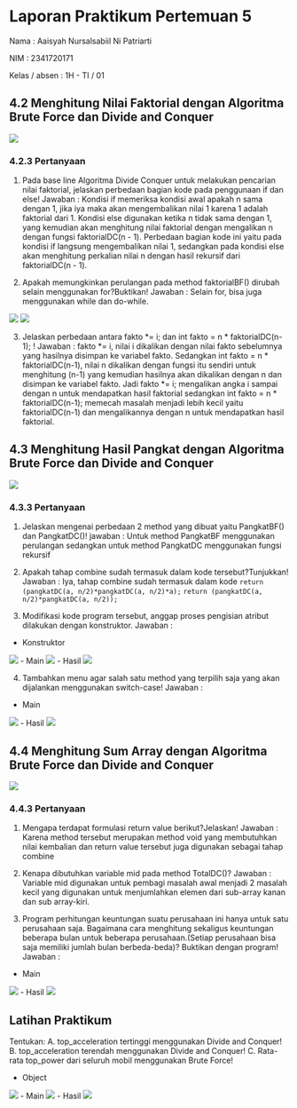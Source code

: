 # Laporan Praktikum Pertemuan 5

Nama            : Aaisyah Nursalsabiil Ni Patriarti

NIM             : 2341720171

Kelas / absen   : 1H - TI / 01

## 4.2 Menghitung Nilai Faktorial dengan Algoritma Brute Force dan Divide and Conquer
<img src="Percobaan1.png">

### 4.2.3 Pertanyaan
1. Pada base line Algoritma Divide Conquer untuk melakukan pencarian nilai faktorial, jelaskan perbedaan bagian kode pada penggunaan if dan else!
Jawaban :
Kondisi if memeriksa kondisi awal apakah n sama dengan 1, jika iya maka akan mengembalikan nilai 1 karena 1 adalah faktorial dari 1. Kondisi else digunakan ketika n tidak sama dengan 1, yang kemudian akan menghitung nilai faktorial dengan mengalikan n dengan fungsi faktorialDC(n - 1). Perbedaan bagian kode ini yaitu pada kondisi if langsung mengembalikan nilai 1, sedangkan pada kondisi else akan menghitung perkalian nilai n dengan hasil rekursif dari faktorialDC(n - 1).

2. Apakah memungkinkan perulangan pada method faktorialBF() dirubah selain menggunakan for?Buktikan!
Jawaban : 
Selain for, bisa juga menggunakan while dan do-while.
<img src="PertanyaanP1.2.1.png">
<img src="PertanyaanP1.2.2.png">

3. Jelaskan perbedaan antara fakto *= i; dan int fakto = n * faktorialDC(n-1); !
Jawaban :
fakto *= i, nilai i dikalikan dengan nilai fakto sebelumnya yang hasilnya disimpan ke variabel fakto. 
Sedangkan int fakto = n * faktorialDC(n-1), nilai n dikalikan dengan fungsi itu sendiri untuk menghitung (n-1) yang kemudian hasilnya akan dikalikan dengan n dan disimpan ke variabel fakto. 
Jadi fakto *= i; mengalikan angka i sampai dengan n untuk mendapatkan hasil faktorial sedangkan int fakto = n * faktorialDC(n-1); memecah masalah menjadi lebih kecil yaitu faktorialDC(n-1) dan mengalikannya dengan n untuk mendapatkan hasil faktorial.

## 4.3 Menghitung Hasil Pangkat dengan Algoritma Brute Force dan Divide and Conquer
<img src="Percobaan2.png">

### 4.3.3 Pertanyaan
1. Jelaskan mengenai perbedaan 2 method yang dibuat yaitu PangkatBF() dan PangkatDC()!
jawaban : 
Untuk method PangkatBF menggunakan perulangan sedangkan untuk method PangkatDC menggunakan fungsi rekursif

2. Apakah tahap combine sudah termasuk dalam kode tersebut?Tunjukkan!
Jawaban : 
Iya, tahap combine sudah termasuk dalam kode
    ```return (pangkatDC(a, n/2)*pangkatDC(a, n/2)*a);```
    ```return (pangkatDC(a, n/2)*pangkatDC(a, n/2));```

3. Modifikasi kode program tersebut, anggap proses pengisian atribut dilakukan dengan konstruktor.
Jawaban : 
- Konstruktor
<img src="Konstruktorpangkatmodif.png">
- Main
<img src="Mainpangkatmodif.png">
- Hasil
<img src="Hasilpangkatmodif.png">

4. Tambahkan menu agar salah satu method yang terpilih saja yang akan dijalankan menggunakan switch-case!
Jawaban : 
- Main
<img src="Menupangkat.png">
- Hasil
<img src="HasilMenuPangkat.png">

## 4.4 Menghitung Sum Array dengan Algoritma Brute Force dan Divide and Conquer
<img src="Percobaan3.png">

### 4.4.3 Pertanyaan
1. Mengapa terdapat formulasi return value berikut?Jelaskan!
Jawaban :
Karena method tersebut merupakan method void yang membutuhkan nilai kembalian dan return value tersebut juga digunakan sebagai tahap combine

2. Kenapa dibutuhkan variable mid pada method TotalDC()?
Jawaban :
Variable mid digunakan untuk pembagi masalah awal menjadi 2 masalah kecil yang digunakan untuk menjumlahkan elemen dari sub-array kanan dan sub array-kiri.

3. Program perhitungan keuntungan suatu perusahaan ini hanya untuk satu perusahaan saja. Bagaimana cara menghitung sekaligus keuntungan beberapa bulan untuk beberapa perusahaan.(Setiap perusahaan bisa saja memiliki jumlah bulan berbeda-beda)? Buktikan dengan program!
Jawaban : 
- Main
<img src="MainSumModif.png">
- Hasil
<img src="HasilMainSumModif.png">

## Latihan Praktikum
Tentukan: 
A. top_acceleration tertinggi menggunakan Divide and Conquer! 
B. top_acceleration terendah menggunakan Divide and Conquer! 
C. Rata-rata top_power dari seluruh mobil menggunakan Brute Force!

- Object
<img src="ObjectLatihan.png">
- Main
<img src="MainLatihan.png">
- Hasil
<img src="HasilLatihan.png">